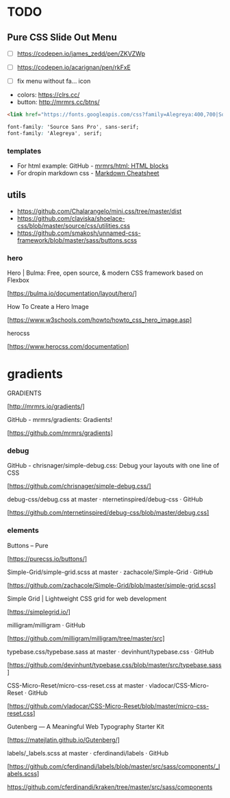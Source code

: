 # TODO



## Pure CSS Slide Out Menu

- [ ] https://codepen.io/james_zedd/pen/ZKVZWp
- [ ] https://codepen.io/acarignan/pen/rkFxE




- [ ] fix menu without fa... icon

- colors: https://clrs.cc/
- button: http://mrmrs.cc/btns/



```html
<link href="https://fonts.googleapis.com/css?family=Alegreya:400,700|Source+Sans+Pro:300,400,700&display=swap" rel="stylesheet">
```


```css
font-family: 'Source Sans Pro', sans-serif;
font-family: 'Alegreya', serif;
```







### templates

- For html example: GitHub - [mrmrs/html: HTML blocks](https://github.com/mrmrs/html)
- For dropin markdown css - [Markdown Cheatsheet](https://github.com/adam-p/markdown-here/wiki/Markdown-Cheatsheet)


## utils

- https://github.com/Chalarangelo/mini.css/tree/master/dist
- https://github.com/claviska/shoelace-css/blob/master/source/css/utilities.css
- https://github.com/smakosh/unnamed-css-framework/blob/master/sass/buttons.scss


### hero

Hero | Bulma: Free, open source, & modern CSS framework based on Flexbox

[https://bulma.io/documentation/layout/hero/]


How To Create a Hero Image

[https://www.w3schools.com/howto/howto_css_hero_image.asp]

herocss

[https://www.herocss.com/documentation]



# gradients


GRADIENTS

[http://mrmrs.io/gradients/]


GitHub - mrmrs/gradients: Gradients!

[https://github.com/mrmrs/gradients]



### debug

GitHub - chrisnager/simple-debug.css: Debug your layouts with one line of CSS

[https://github.com/chrisnager/simple-debug.css/]

debug-css/debug.css at master · nternetinspired/debug-css · GitHub

[https://github.com/nternetinspired/debug-css/blob/master/debug.css]


### elements

Buttons – Pure

[https://purecss.io/buttons/]

Simple-Grid/simple-grid.scss at master · zachacole/Simple-Grid · GitHub

[https://github.com/zachacole/Simple-Grid/blob/master/simple-grid.scss]

Simple Grid | Lightweight CSS grid for web development

[https://simplegrid.io/]

milligram/milligram · GitHub

[https://github.com/milligram/milligram/tree/master/src]

typebase.css/typebase.sass at master · devinhunt/typebase.css · GitHub

[https://github.com/devinhunt/typebase.css/blob/master/src/typebase.sass]

CSS-Micro-Reset/micro-css-reset.css at master · vladocar/CSS-Micro-Reset · GitHub

[https://github.com/vladocar/CSS-Micro-Reset/blob/master/micro-css-reset.css]

Gutenberg — A Meaningful Web Typography Starter Kit

[https://matejlatin.github.io/Gutenberg/]



labels/_labels.scss at master · cferdinandi/labels · GitHub

[https://github.com/cferdinandi/labels/blob/master/src/sass/components/_labels.scss]


https://github.com/cferdinandi/kraken/tree/master/src/sass/components
